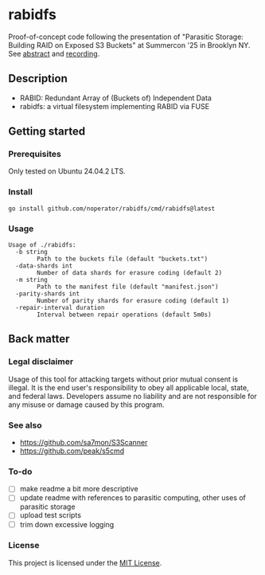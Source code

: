 # rabidfs

Proof-of-concept code following the presentation of "Parasitic Storage: Building RAID on Exposed S3 Buckets" at Summercon '25 in Brooklyn NY. See [abstract](https://www.summercon.org/presentations/#:~:text=PARASITIC%20STORAGE%3A%20BUILDING%20RAID%20ON%20EXPOSED%20S3%20BUCKETS) and [recording](https://www.youtube.com/live/TuKPA-CeDFA?si=Bd_3uRbvuQKWnefi&t=1114).

## Description

- RABID: Redundant Array of (Buckets of) Independent Data
- rabidfs: a virtual filesystem implementing RABID via FUSE

## Getting started

### Prerequisites

Only tested on Ubuntu 24.04.2 LTS.

### Install

```
go install github.com/noperator/rabidfs/cmd/rabidfs@latest
```

### Usage

```
Usage of ./rabidfs:
  -b string
    	Path to the buckets file (default "buckets.txt")
  -data-shards int
    	Number of data shards for erasure coding (default 2)
  -m string
    	Path to the manifest file (default "manifest.json")
  -parity-shards int
    	Number of parity shards for erasure coding (default 1)
  -repair-interval duration
    	Interval between repair operations (default 5m0s)
```

## Back matter

### Legal disclaimer

Usage of this tool for attacking targets without prior mutual consent is illegal. It is the end user's responsibility to obey all applicable local, state, and federal laws. Developers assume no liability and are not responsible for any misuse or damage caused by this program.

### See also

- https://github.com/sa7mon/S3Scanner
- https://github.com/peak/s5cmd

### To-do

- [ ] make readme a bit more descriptive
- [ ] update readme with references to parasitic computing, other uses of parasitic storage
- [ ] upload test scripts
- [ ] trim down excessive logging

### License

This project is licensed under the [MIT License](LICENSE).
